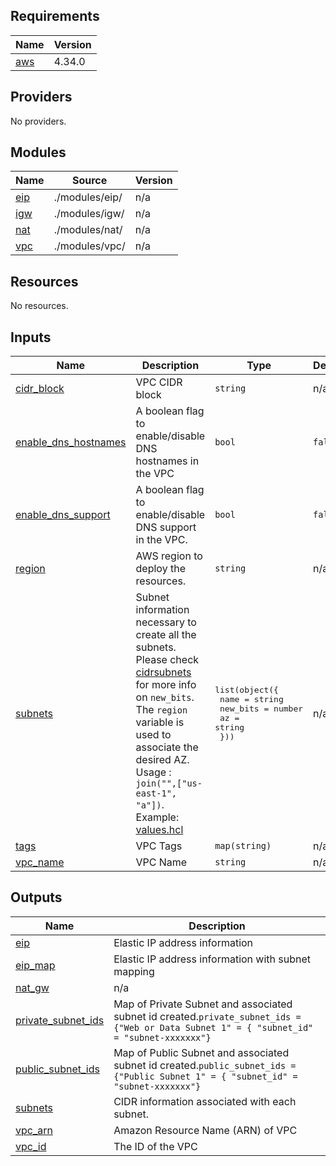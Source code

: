 <!-- BEGIN_TF_DOCS -->
  ## Requirements

| Name | Version |
|------|---------|
| <a name="requirement_aws"></a> [aws](#requirement\_aws) | 4.34.0 |

## Providers

No providers.

## Modules

| Name | Source | Version |
|------|--------|---------|
| <a name="module_eip"></a> [eip](#module\_eip) | ./modules/eip/ | n/a |
| <a name="module_igw"></a> [igw](#module\_igw) | ./modules/igw/ | n/a |
| <a name="module_nat"></a> [nat](#module\_nat) | ./modules/nat/ | n/a |
| <a name="module_vpc"></a> [vpc](#module\_vpc) | ./modules/vpc/ | n/a |

## Resources

No resources.

## Inputs

| Name | Description | Type | Default | Required |
|------|-------------|------|---------|:--------:|
| <a name="input_cidr_block"></a> [cidr\_block](#input\_cidr\_block) | VPC CIDR block | `string` | n/a | yes |
| <a name="input_enable_dns_hostnames"></a> [enable\_dns\_hostnames](#input\_enable\_dns\_hostnames) | A boolean flag to enable/disable DNS hostnames in the VPC | `bool` | `false` | no |
| <a name="input_enable_dns_support"></a> [enable\_dns\_support](#input\_enable\_dns\_support) | A boolean flag to enable/disable DNS support in the VPC. | `bool` | `false` | no |
| <a name="input_region"></a> [region](#input\_region) | AWS region to deploy the resources. | `string` | n/a | yes |
| <a name="input_subnets"></a> [subnets](#input\_subnets) | Subnet information necessary to create all the subnets. Please check [cidrsubnets](https://www.terraform.io/language/functions/cidrsubnets) for more info on `new_bits`. The `region` variable is used to associate the desired AZ. Usage : `join("",["us-east-1", "a"])`. Example: [values.hcl](https://github.com/SP-UT/vpc/blob/main/values.hcl#L15) | <pre>list(object({<br>    name     = string<br>    new_bits = number<br>    az       = string<br>  }))</pre> | n/a | yes |
| <a name="input_tags"></a> [tags](#input\_tags) | VPC Tags | `map(string)` | n/a | yes |
| <a name="input_vpc_name"></a> [vpc\_name](#input\_vpc\_name) | VPC Name | `string` | n/a | yes |

## Outputs

| Name | Description |
|------|-------------|
| <a name="output_eip"></a> [eip](#output\_eip) | Elastic IP address information |
| <a name="output_eip_map"></a> [eip\_map](#output\_eip\_map) | Elastic IP address information with subnet mapping |
| <a name="output_nat_gw"></a> [nat\_gw](#output\_nat\_gw) | n/a |
| <a name="output_private_subnet_ids"></a> [private\_subnet\_ids](#output\_private\_subnet\_ids) | Map of Private Subnet and associated subnet id created.`private_subnet_ids = {"Web or Data Subnet 1" = { "subnet_id" = "subnet-xxxxxxx"}` |
| <a name="output_public_subnet_ids"></a> [public\_subnet\_ids](#output\_public\_subnet\_ids) | Map of Public Subnet and associated subnet id created.`public_subnet_ids = {"Public Subnet 1" = { "subnet_id" = "subnet-xxxxxxx"}` |
| <a name="output_subnets"></a> [subnets](#output\_subnets) | CIDR information associated with each subnet. |
| <a name="output_vpc_arn"></a> [vpc\_arn](#output\_vpc\_arn) | Amazon Resource Name (ARN) of VPC |
| <a name="output_vpc_id"></a> [vpc\_id](#output\_vpc\_id) | The ID of the VPC |
<!-- END_TF_DOCS -->
